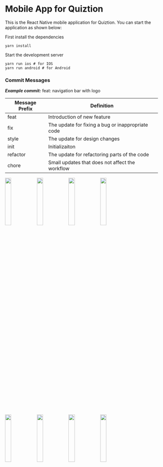 # Mobile App for Quiztion

This is the React Native mobile application for Quiztion. You can start the application as shown below:

First install the dependencies

```
yarn install
```

Start the development server

```
yarn run ios # for IOS
yarn run android # for Android
```

### Commit Messages

**_Example commit:_** feat: navigation bar with logo

| Message Prefix | Definition                                        |
| -------------- | ------------------------------------------------- |
| feat           | Introduction of new feature                       |
| fix            | The update for fixing a bug or inappropriate code |
| style          | The update for design changes                     |
| init           | Initializaiton                                    |
| refactor       | The update for refactoring parts of the code      |
| chore          | Small updates that does not affect the workflow   |
<img src="https://github.com/ITUMasters/QuiztionMobilePublicVersion/assets/55799734/71aa812e-1f8d-4ef8-a128-71e8fc1e5e43" width="20%" height="20%">
<img src="https://github.com/ITUMasters/QuiztionMobilePublicVersion/assets/55799734/9b7589f9-e47e-4dfb-a41b-80668332e5c3" width="20%" height="20%">
<img src="https://github.com/ITUMasters/QuiztionMobilePublicVersion/assets/55799734/b764cde5-44c3-494d-ba0b-c777d3fa7ecb" width="20%" height="20%">
<img src="https://github.com/ITUMasters/QuiztionMobilePublicVersion/assets/55799734/5dfe2dd9-5903-4596-92d8-9d032d068707" width="20%" height="20%">
<img src="https://github.com/ITUMasters/QuiztionMobilePublicVersion/assets/55799734/ad02ee0a-8cdb-459f-8b58-adb04e605884" width="20%" height="20%">
<img src="https://github.com/ITUMasters/QuiztionMobilePublicVersion/assets/55799734/b0ae09a7-a602-4457-9769-20360285395b" width="20%" height="20%">
<img src="https://github.com/ITUMasters/QuiztionMobilePublicVersion/assets/55799734/d3be849f-a9dc-434c-a23d-8103166f630d" width="20%" height="20%">
<img src="https://github.com/ITUMasters/QuiztionMobilePublicVersion/assets/55799734/dd047dbf-d5ee-475f-b348-5778a1fdde2f" width="20%" height="20%">






